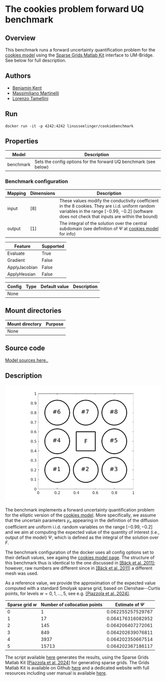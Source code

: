 # The cookies problem forward UQ benchmark

## Overview

This benchmark runs a forward uncertainty quantification problem for the [cookies model](https://um-bridge-benchmarks.readthedocs.io/en/docs/models/fenics-cookies-problem.html) using the [Sparse Grids Matlab Kit](https://github.com/lorenzo-tamellini/sparse-grids-matlab-kit) interface to UM-Bridge. See below for full description.

## Authors
- [Benjamin Kent](kent@imati.cnr.it)
- [Massimiliano Martinelli](mailto:martinelli@imati.cnr.it)
- [Lorenzo Tamellini](mailto:tamellini@imati.cnr.it)

## Run
```
docker run -it -p 4242:4242 linusseelinger/cookiebenchmark
```

## Properties

Model     | Description
---       | ---
benchmark | Sets the config options for the forward UQ benchmark (see below)

### Benchmark configuration

Mapping | Dimensions   | Description
---     |---           |---
input   | [8]          | These values modify the conductivity coefficient in the 8 cookies. They are i.i.d. uniform random variables in the range [-0.99, -0.2] (software does not check that inputs are within the bound) 
output  | \[1\]        | The integral of the solution over the central subdomain (see definition of $\Psi$ at [cookies model](https://um-bridge-benchmarks.readthedocs.io/en/docs/models/fenics-cookies-problem.html) for info)

Feature       | Supported
---           |---
Evaluate      | True
Gradient      | False
ApplyJacobian | False
ApplyHessian  | False

Config      | Type    | Default value | Description
---         |---      |---      		| ---	
None        |


## Mount directories
Mount directory | Purpose
---             |---
None            | 

## Source code

[Model sources here..](https://github.com/UM-Bridge/benchmarks/tree/main/benchmarks/cookies-problem-propagation)

## Description

![cookies-problem](https://raw.githubusercontent.com/UM-Bridge/benchmarks/main/models/fenics-cookies-problem/cookies_domain.png "geometry of the cookies problem")

The benchmark implements a forward uncertainty quantification problem for the elliptic version of the [cookies model](https://um-bridge-benchmarks.readthedocs.io/en/docs/models/fenics-cookies-problem.html). More specifically, we assume that the uncertain parameters $y_n$ appearing in the definition of the diffusion coefficient are uniform i.i.d. random variables on the range $[-0.99, -0.2]$ and we aim at computing the expected value of the quantity of interest (i.e., output of the model) $\Psi$, which is defined as the integral of the solution over $F$.

The benchmark configuration of the docker uses all config options set to their default values, see againg the [cookies model page](https://um-bridge-benchmarks.readthedocs.io/en/docs/models/fenics-cookies-problem.html). The structure of this benchmark thus is identical to the one discussed in [[Bäck et al.,2011]](https://doi.org/10.1007/978-3-642-15337-2_3); however, raw numbers are different since in [[Bäck et al.,2011]](https://doi.org/10.1007/978-3-642-15337-2_3) a different mesh was used.

As a reference value, we provide the approximation of the expected value computed with a standard Smolyak sparse grid, based on Clenshaw--Curtis points, for levels $w=0,1,\ldots,5$, see e.g. [[Piazzola et al.,2024]](https://doi.org/10.1145/3630023). 

Sparse grid $w$ | Number of collocation points    | Estimate of $\Psi$
----------------|---------------------------------|-------------------
0               | 1                               | 0.062255257529767
1               | 17                              | 0.064176316082952
2               | 145                             | 0.064206407272061
3               | 849                             | 0.064202639076811
4               | 3937                            | 0.064202350667514
5               | 15713                           | 0.064202367186117

The script available [here](https://github.com/UM-Bridge/benchmarks/tree/main/benchmarks/cookies-problem-propagation/run_forward_benchmark_in_matlab.m) generates the results, using the Sparse Grids Matlab Kit [[Piazzola et al.,2024]](https://doi.org/10.1145/3630023) for generating sparse grids. The Grids Matlab Kit is available on Github [here](https://github.com/lorenzo-tamellini/sparse-grids-matlab-kit) and a dedicated website with full resources including user manual is available [here](https://sites.google.com/view/sparse-grids-kit).
